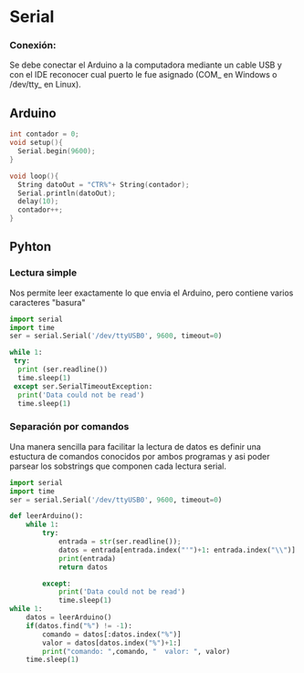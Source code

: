 # Serial

### Conexión:
Se debe conectar el Arduino a la computadora mediante un cable USB y con el IDE reconocer cual puerto le fue asignado (COM_ en Windows o /dev/tty_ en Linux).



## Arduino
```c++
int contador = 0;
void setup(){
  Serial.begin(9600);
}

void loop(){
  String datoOut = "CTR%"+ String(contador);
  Serial.println(datoOut);
  delay(10);
  contador++;
}
```

## Pyhton
### Lectura simple
Nos permite leer exactamente lo que envia el Arduino, pero contiene varios caracteres "basura"
```python
import serial
import time
ser = serial.Serial('/dev/ttyUSB0', 9600, timeout=0)

while 1:
 try:
  print (ser.readline())
  time.sleep(1)
 except ser.SerialTimeoutException:
  print('Data could not be read')
  time.sleep(1)
  ```

### Separación por comandos
Una manera sencilla para facilitar la lectura de datos es definir una estuctura de comandos conocidos por ambos programas y asi poder parsear los sobstrings que componen cada lectura serial.
```python
import serial
import time
ser = serial.Serial('/dev/ttyUSB0', 9600, timeout=0)

def leerArduino():
    while 1:
        try:
            entrada = str(ser.readline());
            datos = entrada[entrada.index("'")+1: entrada.index("\\")]
            print(entrada)
            return datos

        except:
            print('Data could not be read')
            time.sleep(1)
while 1:
    datos = leerArduino()
    if(datos.find("%") != -1):
        comando = datos[:datos.index("%")]
        valor = datos[datos.index("%")+1:]
        print("comando: ",comando, "  valor: ", valor)
    time.sleep(1)

```
